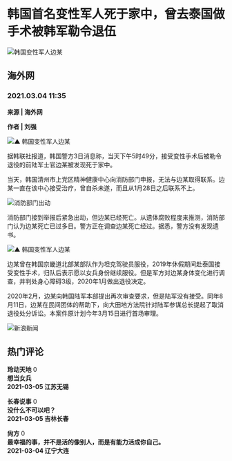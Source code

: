# 韩国首名变性军人死于家中，曾去泰国做手术被韩军勒令退伍

![韩国变性军人边某](//n.sinaimg.cn/sinacn17/174/w87h87/20180315/2b0c-fyshfup8142498.jpg)

## 海外网

### 2021.03.04 11:35

**来源 | 海外网**

**作者 | 刘强**

![▲ 韩国变性军人边某](//k.sinaimg.cn/n/sinakd202134s/55/w396h459/20210304/4fc4-kkxpczc3468442.png/w700d1q75cms.jpg?by=cms_fixed_width)

据韩联社报道，韩国警方3日消息称，当天下午5时49分，接受变性手术后被勒令退役的前陆军士官边某被发现死于家中。

当天，韩国清州市上党区精神健康中心向消防部门申报，无法与边某取得联系。边某一直在该中心接受治疗，曾自杀未遂，而且从1月28日之后联系不上。

![消防部门出动](//k.sinaimg.cn/n/sinakd202134s/32/w477h355/20210304/47d5-kkxpczc3468685.png/w700d1q75cms.jpg?by=cms_fixed_width)

消防部门接到举报后紧急出动，但边某已经死亡。从遗体腐败程度来推测，消防部门认为边某死亡已过多日。警方正在调查边某死亡经过。据悉，警方没有发现遗书。

![▲ 韩国变性军人边某](//k.sinaimg.cn/n/sinakd202134s/294/w463h631/20210304/16e4-kkxpczc3468686.png/w700d1q75cms.jpg?by=cms_fixed_width)

边某曾在韩国京畿道北部某部队作为坦克驾驶员服役，2019年休假期间赴泰国接受变性手术，归队后表示愿以女兵身份继续服役。但是军方对边某身体变化进行调查，并判处身心障碍3级，2020年1月做出退役决定。

2020年2月，边某向韩国陆军本部提出再次审查要求，但是陆军没有接受。同年8月11日，边某在民间团体的帮助下，向大田地方法院针对陆军参谋总长提起了取消退役处分诉讼。本案件原计划今年3月15日进行首场审理。

![新浪新闻](https://n.sinaimg.cn/default/80905340/20200331/sinalogo.png)

## 热门评论

**玲动天地** 0  
**想当女兵**  
**2021-03-05 江苏无锡**  

**长春说事** 0  
**没什么不可以吧？**  
**2021-03-05 吉林长春**  

**尙方** 0  
**最幸福的事，并不是活的像别人，而是有能力活成你自己。**  
**2021-03-04 辽宁大连**  